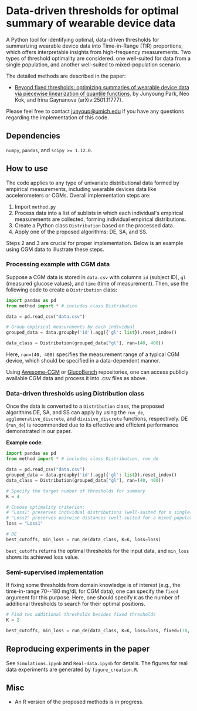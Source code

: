 # Data-driven thresholds for optimal summary of wearable device data
A Python tool for identifying optimal, data-driven thresholds for summarizing wearable device data into Time-in-Range (TIR) proportions, which offers interpretable insights from high-frequency measurements. Two types of threshold optimality are considered: one well-suited for data from a single population, and another well-suited to mixed-population scenario. 

The detailed methods are described in the paper:
- [Beyond fixed thresholds: optimizing summaries of wearable device data via piecewise linearization of quantile functions.](https://arxiv.org/abs/2501.11777) by Junyoung Park, Neo Kok, and Irina Gaynanova (arXiv:2501.11777).

Please feel free to contact junyoup@umich.edu if you have any questions regarding the implementation of this code.

## Dependencies
`numpy`, `pandas`, and `scipy >= 1.12.0`.

## How to use
The code applies to any type of univariate distributional data formed by empirical measurements, including wearable devices data like accelerometers or CGMs. Overall implementation steps are:

1. Import `method.py`
2. Process data into a list of sublists in which each individual's empirical measurements are collected, forming individual empirical distributions.
3. Create a Python class `Distribution` based on the processed data.
4. Apply one of the proposed algorithms: DE, SA, and SS.

Steps 2 and 3 are crucial for proper implementation. Below is an example using CGM data to illustrate these steps.

### Processing example with CGM data

Suppose a CGM data is stored in `data.csv` with columns `id` (subject ID), `gl` (measured glucose values), and `time` (time of measurement).
Then, use the following code to create a `Distribution` class:

```Python
import pandas as pd
from method import * # includes class Distribution

data = pd.read_csv("data.csv")

# Group empirical measurements by each individual
grouped_data = data.groupby('id').agg({'gl': list}).reset_index()

data_class = Distribution(grouped_data["gl"], ran=(40, 400))
```
Here, `ran=(40, 400)` specifies the measurement range of a typical CGM device, which should be specified in a data-dependent manner.

Using [Awesome-CGM](https://github.com/IrinaStatsLab/Awesome-CGM) or [GlucoBench](https://github.com/IrinaStatsLab/GlucoBench) repositories, one can access publicly available CGM data and process it into .csv files as above.


### Data-driven thresholds using Distribution class
Once the data is converted to a `Distribution` class, the proposed algorithms DE, SA, and SS can apply by using the `run_de`, `agglomerative_discrete`, and `divisive_discrete` functions, respectively. DE (`run_de`) is recommended due to its effective and efficient performance demonstrated in our paper. 

**Example code**:
```Python
import pandas as pd
from method import * # includes class Distribution, run_de

data = pd.read_csv("data.csv")
grouped_data = data.groupby('id').agg({'gl': list}).reset_index()
data_class = Distribution(grouped_data["gl"], ran=(40, 400))

# Specify the target number of thresholds for summary
K = 4

# Choose optimality criterion: 
# "Loss1" preserves individual distributions (well-suited for a single-population)
# "Loss2" preserves pairwise distances (well-suited for a mixed-population data)
loss = "Loss1"

# DE
best_cutoffs, min_loss = run_de(data_class, K=K, loss=loss)
```
`best_cutoffs` returns the optimal thresholds for the input data, and `min_loss` shows its achieved loss value.

### Semi-supervised implementation
If fixing some thresholds from domain knowledge is of interest (e.g., the time-in-range 70--180 mg/dL for CGM data), one can specify the `fixed` argument for this purpose. Here, one should specify `K` as the number of additional thresholds to search for their optimal positions.
```Python
# Find two additional thresholds besides fixed thresholds
K = 2

best_cutoffs, min_loss = run_de(data_class, K=K, loss=loss, fixed=(70, 181))
```


## Reproducing experiments in the paper
See `Simulations.ipynb` and `Real-data.ipynb` for details. The figures for real data experiments are generated by `figure_creation.R`.


## Misc
- An R version of the proposed methods is in progress.
